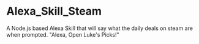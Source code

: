 # Alexa_Skill_Steam
A Node.js based Alexa Skill that will say what the daily deals on steam are when prompted. 
"Alexa, Open Luke's Picks!"
